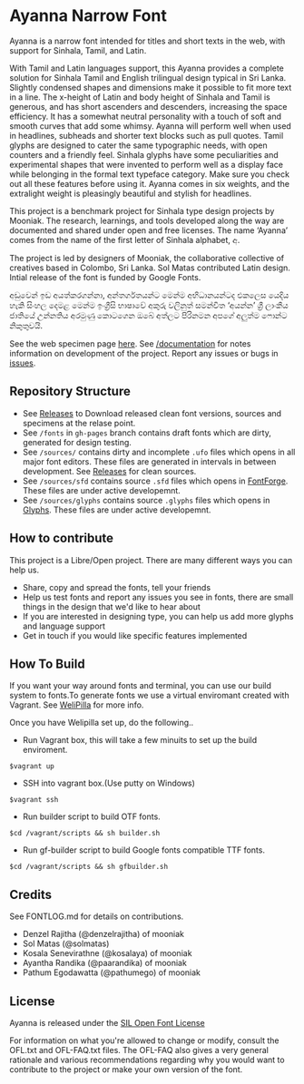 Ayanna Narrow Font
===================

Ayanna is a narrow font intended for titles and short texts in the web, with support for Sinhala, Tamil, and Latin.

With Tamil and Latin languages support, this Ayanna provides a complete solution for Sinhala Tamil and English trilingual design typical in Sri Lanka. 
Slightly condensed shapes and dimensions make it possible to fit more text in a line. 
The x-height of Latin and body height of Sinhala and Tamil is generous, and has short ascenders and descenders, increasing the space efficiency. 
It has a somewhat neutral personality with a touch of soft and smooth curves that add some whimsy. 
Ayanna will perform well when used in headlines, subheads and shorter text blocks such as pull quotes. 
Tamil glyphs are designed to cater the same typographic needs, with open counters and a friendly feel. 
Sinhala glyphs have some peculiarities and experimental shapes that were invented to perform well as a display face while belonging in the formal text typeface category. 
Make sure you check out all these features before using it. 
Ayanna comes in six weights, and the extralight weight is pleasingly beautiful and stylish for headlines.

This project is a benchmark project for Sinhala type design projects by Mooniak. 
The research, learnings, and tools developed along the way are documented and shared under open and free licenses. 
The name ‘Ayanna’ comes from the name of the first letter of Sinhala alphabet, අ.

The project is led by designers of Mooniak, the collaborative collective of creatives based in Colombo, Sri Lanka. 
Sol Matas contributed Latin design. 
Intial release of the font is funded by Google Fonts.

අඩුවෙන් ඉඩ අයත්කරගන්නා, අන්තර්ගතයන්ට මෙන්ම අභිධානයන්ටද එකලෙස යෙදිය හැකි සිංහල දෙමළ මෙන්ම ඉංග්‍රීසි භාෂාවේ අකුරු වලිනුත් සමන්විත ‘අයන්න’ ශ්‍රී ලාංකීය ජාතියේ උන්නතිය අරමුණු කොටගෙන ඔබේ අත්ලට පිරිනමන අපගේ අලුත්ම ෆොන්ට නිකුතුවයි.

See the web specimen page [here](http://mooniak.com/ayanna-font/).
See [/documentation](https://github.com/mooniak/ayanna-font/tree/master/documentation) for notes information on development of the project.
Report any issues or bugs in [issues](https://github.com/mooniak/ayanna-font/issues/new).

## Repository Structure

- See [Releases](https://github.com/mooniak/ayanna-font/releases) to Download released clean font versions, sources and specimens at the relase point.
- See `/fonts` in `gh-pages` branch contains draft fonts which are dirty, generated for design testing.
- See `/sources/` contains dirty and incomplete `.ufo` files which opens in all major font editors. These files are generated in intervals in between development. See [Releases](https://github.com/mooniak/ayanna-font/releases) for clean sources.
- See `/sources/sfd` contains source `.sfd` files which opens in [FontForge](http://fontforge.github.io/en-US/). These files are under active developemnt.
-  See `/sources/glyphs` contains source `.glyphs` files which opens in [Glyphs](https://glyphsapp.com/). These files are under active developemnt.

## How to contribute

This project is a Libre/Open project. There are many different ways you can help us.

- Share, copy and spread the fonts, tell your friends
- Help us test fonts and report any issues you see in fonts, there are small things in the design that we'd like to hear about
- If you are interested in designing type, you can help us add more glyphs and language support
- Get in touch if you would like specific features implemented

## How To Build

If you want your way around fonts and terminal, you can use our build system to fonts.To generate fonts we use a virtual enviromant created with Vagrant. See [WeliPilla](https://github.com/mooniak/WeliPilla) for more info.

Once you have Welipilla set up, do the following..

- Run Vagrant box, this will take a few minuits to set up the build enviroment.

```shell
$vagrant up
```

- SSH into vagrant box.(Use putty on Windows)
```shell
$vagrant ssh
```

- Run builder script to build OTF fonts.
```shell
$cd /vagrant/scripts && sh builder.sh
```

- Run gf-builder script to build Google fonts compatible TTF fonts.
```shell
$cd /vagrant/scripts && sh gfbuilder.sh
```

## Credits

See FONTLOG.md for details on contributions.

- Denzel Rajitha (@denzelrajitha) of mooniak
- Sol Matas (@solmatas)
- Kosala Senevirathne (@kosalaya) of mooniak
- Ayantha Randika (@paarandika) of mooniak
- Pathum Egodawatta (@pathumego) of mooniak

## License

Ayanna is released under the  [SIL Open Font License](http://scripts.sil.org/OFL)

For information on what you're allowed to change or modify, consult the
OFL.txt and OFL-FAQ.txt files. The OFL-FAQ also gives a very general
rationale and various recommendations regarding why you would want to
contribute to the project or make your own version of the font.
